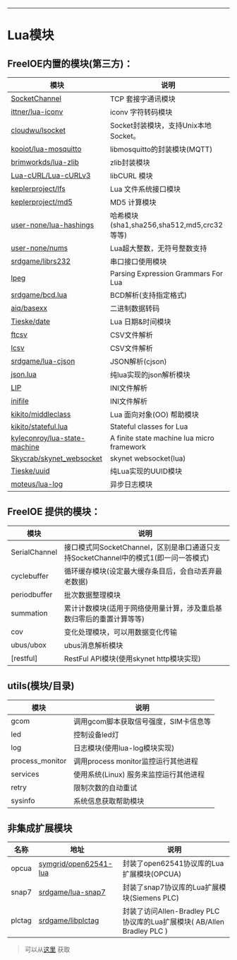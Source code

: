 
---

# Lua模块

## FreeIOE内置的模块(第三方)：

|模块 | 说明|
|--- | ---|
[SocketChannel](https://github.com/cloudwu/skynet/wiki/SocketChannel) | TCP 套接字通讯模块
[ittner/lua-iconv](https://github.com/ittner/lua-iconv) | iconv 字符转码模块
[cloudwu/lsocket](https://github.com/cloudwu/lsocket) | Socket封装模块，支持Unix本地Socket。
[kooiot/lua-mosquitto](https://github.com/kooiot/lua-mosquitto) | libmosquitto的封装模块(MQTT)
[brimworkds/lua-zlib](https://github.com/brimworks/lua-zlib) | zlib封装模块
[Lua-cURL/Lua-cURLv3](https://github.com/Lua-cURL/Lua-cURLv3) | libCURL 模块
[keplerproject/lfs](http://keplerproject.github.io/luafilesystem/) | Lua 文件系统接口模块
[keplerproject/md5](https://github.com/keplerproject/md5) | MD5 计算模块
[user-none/lua-hashings](https://github.com/user-none/lua-hashings) | 哈希模块(sha1,sha256,sha512,md5,crc32等等)
[user-none/nums](https://github.com/user-none/lua-nums) | Lua超大整数，无符号整数支持
[srdgame/librs232](https://github.com/srdgame/librs232) | 串口接口使用模块
[lpeg](http://www.inf.puc-rio.br/~roberto/lpeg/) | Parsing Expression Grammars For Lua
[srdgame/bcd.lua](http://github.com/srdgame/bcd.lua) | BCD解析(支持指定格式)
[aiq/basexx](https://github.com/aiq/basexx) | 二进制数据转码
[Tieske/date](https://github.com/Tieske/date) | Lua 日期&时间模块
[ftcsv](https://github.com/FourierTransformer/ftcsv) | CSV文件解析
[lcsv](https://github.com/daelvn/lcsv) | CSV文件解析
[srdgame/lua-cjson](https://github.com/srdgame/lua-cjson) | JSON解析(cjson)
[json.lua](https://github.com/rxi/json.lua) | 纯lua实现的json解析模块
[LIP](https://github.com/Dynodzzo/Lua_INI_Parser) | INI文件解析
[inifile](http://docs.bartbes.com/inifile) | INI文件解析
[kikito/middleclass](https://github.com/kikito/middleclass) | Lua 面向对象(OO) 帮助模块
[kikito/stateful.lua](https://github.com/kikito/stateful.lua) | Stateful classes for Lua 
[kyleconroy/lua-state-machine](https://github.com/kyleconroy/lua-state-machine) | A finite state machine lua micro framework
[Skycrab/skynet_websocket](https://github.com/Skycrab/skynet_websocket) |  skynet websocket(lua)
[Tieske/uuid](https://github.com/Tieske/uuid) | 纯Lua实现的UUID模块
[moteus/lua-log](https://github.com/moteus/lua-log) | 异步日志模块

## FreeIOE 提供的模块：

|模块 | 说明|
|--- | ---|
SerialChannel | 接口模式同SocketChannel，区别是串口通道只支持SocketChannel中的模式1(即一问一答模式)
cyclebuffer | 循环缓存模块(设定最大缓存条目后，会自动丢弃最老数据)
periodbuffer | 批次数据整理模块
summation | 累计计数模块(适用于网络使用量计算，涉及重启基数归零后的重置计算等等)
cov | 变化处理模块，可以用数据变化传输
ubus/ubox | ubus消息解析模块
[restful] | RestFul API模块(使用skynet http模块实现)


## utils(模块/目录)

|模块 | 说明|
|--- | ---|
gcom | 调用gcom脚本获取信号强度，SIM卡信息等
led | 控制设备led灯
log | 日志模块(使用lua-log模块实现)
process_monitor | 调用process monitor监控运行其他进程
services | 使用系统(Linux) 服务来监控运行其他进程
retry | 限制次数的自动重试
sysinfo | 系统信息获取帮助模块


## 非集成扩展模块

|名称 | 地址 | 说明|
|--- | --- | ---|
opcua | [symgrid/open62541-lua](https://github.com/symgrid/open62541-lua) | 封装了open62541协议库的Lua扩展模块(OPCUA)
snap7 | [srdgame/lua-snap7](https://github.com/srdgame/lua-snap7) | 封装了snap7协议库的Lua扩展模块(Siemens PLC)
plctag | [srdgame/libplctag](https://github.com/srdgame/libplctag) | 封装了访问Allen-Bradley PLC 协议库的Lua扩展模块( AB/Allen Bradley PLC )


> 可以从[这里](https://github.com/freeioe/freeioe_prebuild_exts) 获取
